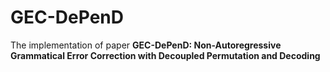 # GEC-DePenD

The implementation of paper __GEC-DePenD: Non-Autoregressive Grammatical Error Correction with Decoupled Permutation and Decoding__
